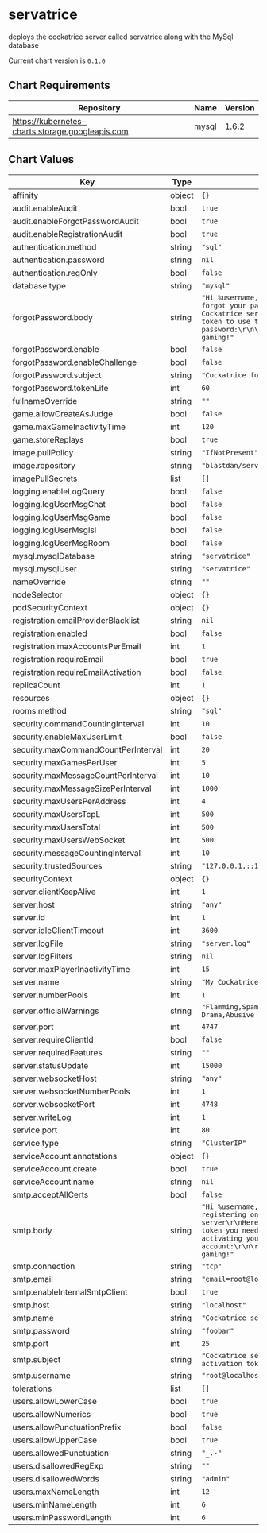 servatrice
==========
deploys the cockatrice server called servatrice along with the MySql database

Current chart version is `0.1.0`

## Chart Requirements

| Repository | Name | Version |
|------------|------|---------|
| https://kubernetes-charts.storage.googleapis.com | mysql | 1.6.2 |

## Chart Values

| Key | Type | Default | Description |
|-----|------|---------|-------------|
| affinity | object | `{}` |  |
| audit.enableAudit | bool | `true` |  |
| audit.enableForgotPasswordAudit | bool | `true` |  |
| audit.enableRegistrationAudit | bool | `true` |  |
| authentication.method | string | `"sql"` |  |
| authentication.password | string | `nil` |  |
| authentication.regOnly | bool | `false` |  |
| database.type | string | `"mysql"` |  |
| forgotPassword.body | string | `"Hi %username, sorry to hear you forgot your password on our Cockatrice server\r\nHere's the token to use to reset your account password:\r\n\r\n%token\r\n\r\nHappy gaming!"` |  |
| forgotPassword.enable | bool | `false` |  |
| forgotPassword.enableChallenge | bool | `false` |  |
| forgotPassword.subject | string | `"Cockatrice forgot password token"` |  |
| forgotPassword.tokenLife | int | `60` |  |
| fullnameOverride | string | `""` |  |
| game.allowCreateAsJudge | bool | `false` |  |
| game.maxGameInactivityTime | int | `120` |  |
| game.storeReplays | bool | `true` |  |
| image.pullPolicy | string | `"IfNotPresent"` |  |
| image.repository | string | `"blastdan/servatrice"` |  |
| imagePullSecrets | list | `[]` |  |
| logging.enableLogQuery | bool | `false` |  |
| logging.logUserMsgChat | bool | `false` |  |
| logging.logUserMsgGame | bool | `false` |  |
| logging.logUserMsgIsl | bool | `false` |  |
| logging.logUserMsgRoom | bool | `false` |  |
| mysql.mysqlDatabase | string | `"servatrice"` |  |
| mysql.mysqlUser | string | `"servatrice"` |  |
| nameOverride | string | `""` |  |
| nodeSelector | object | `{}` |  |
| podSecurityContext | object | `{}` |  |
| registration.emailProviderBlacklist | string | `nil` |  |
| registration.enabled | bool | `false` |  |
| registration.maxAccountsPerEmail | int | `1` |  |
| registration.requireEmail | bool | `true` |  |
| registration.requireEmailActivation | bool | `false` |  |
| replicaCount | int | `1` |  |
| resources | object | `{}` |  |
| rooms.method | string | `"sql"` |  |
| security.commandCountingInterval | int | `10` |  |
| security.enableMaxUserLimit | bool | `false` |  |
| security.maxCommandCountPerInterval | int | `20` |  |
| security.maxGamesPerUser | int | `5` |  |
| security.maxMessageCountPerInterval | int | `10` |  |
| security.maxMessageSizePerInterval | int | `1000` |  |
| security.maxUsersPerAddress | int | `4` |  |
| security.maxUsersTcpL | int | `500` |  |
| security.maxUsersTotal | int | `500` |  |
| security.maxUsersWebSocket | int | `500` |  |
| security.messageCountingInterval | int | `10` |  |
| security.trustedSources | string | `"127.0.0.1,::1"` |  |
| securityContext | object | `{}` |  |
| server.clientKeepAlive | int | `1` |  |
| server.host | string | `"any"` |  |
| server.id | int | `1` |  |
| server.idleClientTimeout | int | `3600` |  |
| server.logFile | string | `"server.log"` |  |
| server.logFilters | string | `nil` |  |
| server.maxPlayerInactivityTime | int | `15` |  |
| server.name | string | `"My Cockatrice server"` |  |
| server.numberPools | int | `1` |  |
| server.officialWarnings | string | `"Flamming,Spamming,Causing Drama,Abusive Language"` |  |
| server.port | int | `4747` |  |
| server.requireClientId | bool | `false` |  |
| server.requiredFeatures | string | `""` |  |
| server.statusUpdate | int | `15000` |  |
| server.websocketHost | string | `"any"` |  |
| server.websocketNumberPools | int | `1` |  |
| server.websocketPort | int | `4748` |  |
| server.writeLog | int | `1` |  |
| service.port | int | `80` |  |
| service.type | string | `"ClusterIP"` |  |
| serviceAccount.annotations | object | `{}` |  |
| serviceAccount.create | bool | `true` |  |
| serviceAccount.name | string | `nil` |  |
| smtp.acceptAllCerts | bool | `false` |  |
| smtp.body | string | `"Hi %username, thank our for registering on our Cockatrice server\r\nHere's the activation token you need to supply for activating your account:\r\n\r\n%token\r\n\r\nHappy gaming!"` |  |
| smtp.connection | string | `"tcp"` |  |
| smtp.email | string | `"email=root@localhost"` |  |
| smtp.enableInternalSmtpClient | bool | `true` |  |
| smtp.host | string | `"localhost"` |  |
| smtp.name | string | `"Cockatrice server"` |  |
| smtp.password | string | `"foobar"` |  |
| smtp.port | int | `25` |  |
| smtp.subject | string | `"Cockatrice server account activation token"` |  |
| smtp.username | string | `"root@localhost"` |  |
| tolerations | list | `[]` |  |
| users.allowLowerCase | bool | `true` |  |
| users.allowNumerics | bool | `true` |  |
| users.allowPunctuationPrefix | bool | `false` |  |
| users.allowUpperCase | bool | `true` |  |
| users.allowedPunctuation | string | `"_.-"` |  |
| users.disallowedRegExp | string | `""` |  |
| users.disallowedWords | string | `"admin"` |  |
| users.maxNameLength | int | `12` |  |
| users.minNameLength | int | `6` |  |
| users.minPasswordLength | int | `6` |  |
